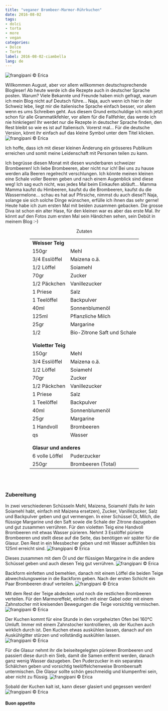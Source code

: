 ```yaml
---
title: "veganer Brombeer-Marmor-Rührkuchen"
date: 2016-08-02
tags:
- dolci
- torta
- more
- vegan
categories:
- Dolce
- Torte
label: 2016-08-02-ciambella
lang: de
---
```

![](../2016-08-02-ciambella-variegata-alle-more/header.jpg "frangipani © Erica")

Willkommen August, aber vor allem willkommen deutschsprechende Blogleser! Ab heute werde ich die Rezepte auch in deutscher Sprache posten. Warum? Viele Bekannte und Freunde haben mich gefragt, warum ich mein Blog nicht auf Deutsch führe... Naja, auch wenn ich hier in der Schweiz lebe, liegt mir die italienische Sprache einfach besser, vor allem wenn es ums Schreiben geht. Aus diesem Grund entschuldige ich mich jetzt schon für alle Grammatikfehler, vor allem für die Fallfehler, das werde ich nie hinkriegen! Ihr werdet nur die Rezepte in deutscher Sprache finden, den Rest bleibt so wie es ist auf Italienisch. Vorerst mal... Für die deutsche Version, könnt ihr einfach auf das kleine Symbol unter dem Titel klicken. 
![](../2016-08-02-ciambella-variegata-alle-more/lng_change.png "frangipani © Erica")

Ich hoffe, dass ich mit dieser kleinen Änderung ein grösseres Publikum erreichen und somit meine Leidenschaft mit Personen teilen zu kann.

Ich begrüsse diesen Monat mit diesen wunderbaren schweizer Brombeeren! Ich liebe Brombeeren, aber nicht nur ich! Bei uns zu hause werden alla Beeren regelrecht verschlungen. Ich könnte meinen kleinen eine Schale voller Beeren geben und nach einem Augenblick sind diese weg! Ich sag euch nicht, was jedes Mal beim Einkaufen abläuft... Mamma Mamma kaufst du Himbeeren, kaufst du die Brombeeren, kaufst du die Wassermelone... schau es hat auf Pfirsiche, nimmst du auch diese?! Naja, solange sie sich solche Dinge wünschen, erfülle ich ihnen das sehr gerne! Heute habe ich zum ersten Mal mit beiden zusammen gebacken. Die grosse Diva ist schon ein alter Hase, für den kleinen war es aber das erste Mal. Ihr könnt auf den Fotos zum ersten Mal sein Händchen sehen, sein Debüt in meinem Blog :-)

<div id="wrapper" style="text-align: center">
  <div id="yourdiv" style="display: inline-block;">
    <div class="ingredients">
      <div class="ingredients-title">Zutaten</div>
      <table>
        <tbody>
          <tr>
            <td colspan="2"><b>Weisser Teig</b></td>
          </tr>
          <tr>
            <td>150gr</td>
            <td>Mehl</td>
          </tr>
          <tr>
            <td>3/4 Esslöffel</td>
            <td>Maizena o.ä.</td>
          </tr>
          <tr>
            <td>1/2 Löffel</td>
            <td>Soiamehl</td>
          </tr>
          <tr>
            <td>70gr</td>
            <td>Zucker</td>
          </tr>
          <tr>
            <td>1/2 Päckchen</td>
            <td>Vanillezucker</td>
          </tr>
          <tr>
            <td>1 Priese</td>
            <td>Salz</td>
          </tr>
          <tr>
            <td>1 Teelöffel</td>
            <td>Backpulver</td>
          </tr>
          <tr>
            <td>40ml</td>
            <td>Sonnenblumenöl</td>
          </tr>
          <tr>
            <td>125ml</td>
            <td>Pflanzliche Milch</td>
          </tr>
          <tr>
            <td>25gr</td>
            <td>Margarine</td>
          </tr>
          <tr>
            <td>1/2</td>
            <td>Bio-Zitrone Saft und Schale</td>
          </tr>
          <tr style="height: 15px;"></tr>
          <tr>          
            <td colspan="2"><b>Violetter Teig</b></td>
          </tr>      
          <tr>
            <td>150gr</td>
            <td>Mehl</td>
          </tr>
          <tr>
            <td>3/4 Esslöffel</td>
            <td>Maizena o.ä.</td>
          </tr>
          <tr>
            <td>1/2 Löffel</td>
            <td>Soiamehl</td>
          </tr>
          <tr>
            <td>70gr</td>
            <td>Zucker</td>
          </tr>
          <tr>
            <td>1/2 Päckchen</td>
            <td>Vanillezucker</td>
          </tr>
          <tr>
            <td>1 Priese</td>
            <td>Salz</td>
          </tr>
          <tr>
            <td>1 Teelöffel</td>
            <td>Backpulver</td>
          </tr>
          <tr>
            <td>40ml</td>
            <td>Sonnenblumenöl</td>
          </tr>
          <tr>
            <td>25gr</td>
            <td>Margarine</td>
          </tr>
          <tr>
            <td>1 Handvoll</td>
            <td>Brombeeren</td>
          </tr>
          <tr>
            <td>qs</td>
            <td>Wasser</td>
          </tr>
          <tr style="height: 15px;"></tr>
          <tr>          
            <td colspan="2"><b>Glasur und anderes</b></td>
          </tr>      
          <tr>
            <td>6 volle Löffel</td>
            <td>Puderzucker</td>
          </tr>
          <tr>
            <td>250gr</td>
            <td>Brombeeren (Total)</td>         
          </tr>
        </tbody>
      </table>
      <br></br>
    </div>
  </div>
</div>


<h3>
  <font color="grey">
    <i class="fa fa-cogs"></i>
  </font> Zubereitung
</h3>

In zwei verschiedenen Schüsseln Mehl, Maizena, Soiamehl (falls ihr kein Soiamehl habt, einfach mit Maizena ersetzen), Zucker, Vanillezucker, Salz und Backpulver geben und gut vermengen. In einer Schüssel Öl, Milch, die flüssige Margarine und den Saft sowie die Schale der Zitrone dazugeben und gut zusammen verrühren. Für den violetten Teig eine Handvoll Brombeeren mit etwas Wasser pürieren. Nehmt 3 Esslöffel pürierte Brombeeren und stellt diese auf die Seite, das benötigen wir später für die Glasur. Den Rest in ein Messbecher geben und mit Wasser auffühllen bis 125ml erreicht sind.
![](../2016-08-02-ciambella-variegata-alle-more/more.jpg "frangipani © Erica")

Dieses zusammen mit dem Öl und der flüssigen Margarine in die andere Schüssel geben und auch diesen Teig gut verrühren.
![](../2016-08-02-ciambella-variegata-alle-more/impasti.jpg "frangipani © Erica")

Backform einfetten und bemehlen, danach mit einem Löffel die beiden Teige abwechslungsweise in die Backform geben. Nach der ersten Schicht ein Paar Brombeeren drauf verteilen.
![](../2016-08-02-ciambella-variegata-alle-more/teglia1.jpg "frangipani © Erica")

Mit dem Rest der Teige abdecken und noch die restlichen Brombeeren verteilen. Für den Marmoreffekt, einfach mit einer Gabel oder mit einem Zahnstocher mit kreisenden Bewegungen die Teige vorsichtig vermischen.
![](../2016-08-02-ciambella-variegata-alle-more/teglia2.jpg "frangipani © Erica")

Der Kuchen kommt für eine Stunde in den vorgeheizten Ofen bei 160°C Umluft. Immer mit einem Zahnstocher kontrollieren, ob der Kuchen auch wirklich durch ist. Den Kuchen etwas auskühlen lassen, danach auf ein Auskühlgitter stürzen und vollständig auskühlen lassen.
![](../2016-08-02-ciambella-variegata-alle-more/sfornata.jpg "frangipani © Erica")

Für die Glasur nehmt ihr die beiseitegelegten pürieren Brombeeren und passiert diese durch ein Sieb, damit die Samen entfernt werden, danach ganz wenig Wasser dazugeben. Den Puderzucker in ein separates Schälchen geben und vorsichtig teelöffelchenweise Brombeersaft untermischen. Die Glasur sollte schön geschmeidig und klumpenfrei sein, aber nicht zu flüssig.
![](../2016-08-02-ciambella-variegata-alle-more/glassa.jpg "frangipani © Erica")

Sobald der Kuchen kalt ist, kann dieser glasiert und gegessen werden!
![](../2016-08-02-ciambella-variegata-alle-more/risultato.jpg "frangipani © Erica")


<h4>Buon appetito
  <font color="red">
    <i class="fa fa-smile-o"></i>
  </font>
</h4>
